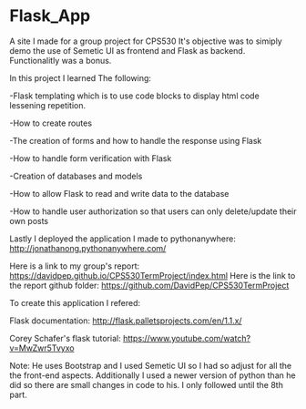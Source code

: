 # Flask_App
A site I made for a group project for CPS530
It's objective was to simiply demo the use of Semetic UI as frontend and Flask as backend. Functionalitly was a bonus.

In this project I learned The following:

-Flask templating which is to use code blocks to display html code lessening repetition.

-How to create routes

-The creation of forms and how to handle the response using Flask

-How to handle form verification with Flask

-Creation of databases and models

-How to allow Flask to read and write data to the database

-How to handle user authorization so that users can only delete/update their own posts

Lastly I deployed the application I made to pythonanywhere: http://jonathanong.pythonanywhere.com/

Here is a link to my group's report: https://davidpep.github.io/CPS530TermProject/index.html
Here is the link to the report github folder: https://github.com/DavidPep/CPS530TermProject

To create this application I refered:

Flask documentation:
http://flask.palletsprojects.com/en/1.1.x/

Corey Schafer's flask tutorial:
https://www.youtube.com/watch?v=MwZwr5Tvyxo

Note: He uses Bootstrap and I used Semetic UI so I had so adjust for all the the front-end aspects. Additionally I used a newer version of python than he did so there are small changes in code to his. I only followed until the 8th part. 
